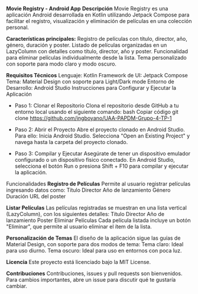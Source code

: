 **Movie Registry - Android App**
**Descripción**
Movie Registry es una aplicación Android desarrollada en Kotlin utilizando Jetpack Compose para facilitar el registro, visualización y eliminación de películas en una colección personal.

**Características principales:**
Registro de películas con título, director, año, género, duración y poster.
Listado de películas organizadas en un LazyColumn con detalles como título, director, año y poster.
Funcionalidad para eliminar películas individualmente desde la lista.
Tema personalizado con soporte para modo claro y modo oscuro.

**Requisitos Técnicos**
Lenguaje: Kotlin
Framework de UI: Jetpack Compose
Tema: Material Design con soporte para Light/Dark mode
Entorno de Desarrollo: Android Studio
Instrucciones para Configurar y Ejecutar la Aplicación

- Paso 1: Clonar el Repositorio
Clona el repositorio desde GitHub a tu entorno local usando el siguiente comando:
bash
Copiar código
git clone https://github.com/ingboyano/UAA-PAPDM-Grupo-4-TP-1

- Paso 2: Abrir el Proyecto
Abre el proyecto clonado en Android Studio. Para ello:
Inicia Android Studio.
Selecciona "Open an Existing Project" y navega hasta la carpeta del proyecto clonado.

- Paso 3: Compilar y Ejecutar
Asegúrate de tener un dispositivo emulador configurado o un dispositivo físico conectado.
En Android Studio, selecciona el botón Run o presiona Shift + F10 para compilar y ejecutar la aplicación.

Funcionalidades
**Registro de Películas**
Permite al usuario registrar películas ingresando datos como:
Título
Director
Año de lanzamiento
Género
Duración
URL del poster

**Listar Películas**
Las películas registradas se muestran en una lista vertical (LazyColumn), con los siguientes detalles:
Título
Director
Año de lanzamiento
Poster
Eliminar Películas
Cada película listada incluye un botón "Eliminar", que permite al usuario eliminar el ítem de la lista.

**Personalización de Temas**
El diseño de la aplicación sigue las guías de Material Design, con soporte para dos modos de tema:
Tema claro: Ideal para uso diurno.
Tema oscuro: Ideal para uso en entornos con poca luz.

**Licencia**
Este proyecto está licenciado bajo la MIT License.

**Contribuciones**
Contribuciones, issues y pull requests son bienvenidos. Para cambios importantes, abre un issue para discutir qué te gustaría cambiar.
